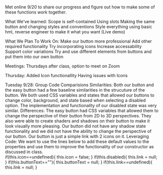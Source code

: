Met online 9/20 to share our progress and figure out how to make some of these functions work together.

What We've learned:
Scope is self-contained
Using slots
Making the same button and changing styles and conventions
Style everything using basic hml, reverse engineer to make it what you want (Live demo)

What We Plan To Work On:
Make our button more professional
Add other required functionality
Try incorporating icons
Increase accessability
Support color variations
Try and use different elements from buttons and put them into our own button

Meetings:
Thursdays after class, option to meet on Zoom

Thursday: 
Added Icon functionallity 
Having issues with Icons 

Tuesday 9/28: Group Code Comparisions 
Similarities: Both our button and the easy button had a few baseline similarities in the strucuture of the button. We both used CSS variables and states that allowed our buttons to change color, background, and state based when selecting a disabled option. The implementation and functionality of our disabled state was very similar. 
Differences: The easy button had CSS variables that allowed them to change the perspective of their button from 2D to 3D perspectives. They also were able to create shaders and shadows on their button to make it look visually more pleasing. Our button did not have any shadow state functionality and we did not have the ability to change the perspective of our button. Our button is just a simple link with 2 icons on it. 
Leveraging Code: 
We want to use the lines below to add these default values to the properties and use them to improve the functionality of our constructor as discussed in class.    
if(this.icon==undefined){
      this.icon = false;
    }
    if(this.disabled){
       this.link = null;
    }
    if(this.buttonText==""){
      this.buttonText = null;
    }
    if(this.link==undefined){
      this.link = null;
    }